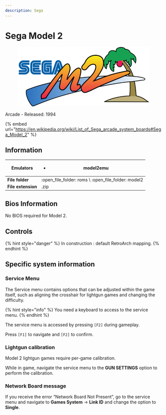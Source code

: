 ```yaml
---
description: Sega
---
```


# Sega Model 2

<figure><img src="https://raw.githubusercontent.com/fabricecaruso/es-theme-carbon/52ff37c9e265587d006945a2ba695b5a962b3a3d/art/logos/model2.svg" alt=""><figcaption></figcaption></figure>

Arcade - Released: 1994

{% embed url="https://en.wikipedia.org/wiki/List_of_Sega_arcade_system_boards#Sega_Model_2" %}

## Information

| **Emulators**      | <ul><li>model2emu</li></ul>                             |
| ------------------ | ------------------------------------------------------- |
| **File folder**    | :open\_file\_folder: roms \ :open\_file\_folder: model2 |
| **File extension** | .zip                                                    |

## Bios Information

No BIOS required for Model 2.

## Controls

{% hint style="danger" %}
In construction : default RetroArch mapping.
{% endhint %}

## Specific system information

### Service Menu

The Service menu contains options that can be adjusted within the game itself, such as aligning the crosshair for lightgun games and changing the difficulty.&#x20;

{% hint style="info" %}
You need a keyboard to access to the service menu.
{% endhint %}

The service menu is accessed by pressing `[F2]` during gameplay.&#x20;

Press `[F1]` to navigate and `[F2]` to confirm.

### Lightgun calibration

Model 2 lightgun games require per-game calibration.

While in game, navigate the service menu to the **GUN SETTINGS** option to perform the calibration.

### Network Board message

If you receive the error “Network Board Not Present”, go to the service menu and navigate to **Games System** → **Link ID** and change the option to **Single**.&#x20;

<figure><img src="https://i.imgur.com/LnXZBzo.png" alt=""><figcaption></figcaption></figure>

<figure><img src="https://i.imgur.com/0TBBbJT.png" alt=""><figcaption></figcaption></figure>
